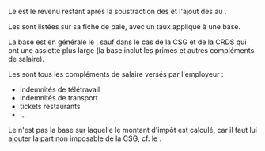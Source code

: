 Le <NET> est le revenu restant après la soustraction des <CS> et l'ajout des <ES> au <BRUT>.

Les <CS> sont listées sur sa fiche de paie, avec un taux appliqué à une base.

La base est en générale le <BRUT>, sauf dans le cas de la CSG et de la CRDS qui ont une assiette plus large (la base inclut les primes et autres compléments de salaire).

Les <ES> sont tous les compléments de salaire versés par l'employeur :
- indemnités de télétravail
- indemnités de transport
- tickets restaurants
- ...

Le <NET> n'est pas la base sur laquelle le montant d'impôt est calculé, car il faut lui ajouter la part non imposable de la CSG, cf. le <NETI>. 